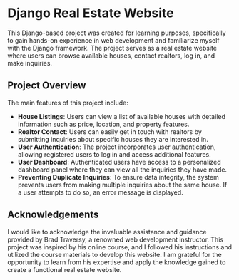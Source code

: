 # Django Real Estate Website

This Django-based project was created for learning purposes, specifically to gain hands-on experience in web development and familiarize myself with the Django framework. The project serves as a real estate website where users can browse available houses, contact realtors, log in, and make inquiries.

## Project Overview

The main features of this project include:

- **House Listings**: Users can view a list of available houses with detailed information such as price, location, and property features.
- **Realtor Contact**: Users can easily get in touch with realtors by submitting inquiries about specific houses they are interested in.
- **User Authentication**: The project incorporates user authentication, allowing registered users to log in and access additional features.
- **User Dashboard**: Authenticated users have access to a personalized dashboard panel where they can view all the inquiries they have made.
- **Preventing Duplicate Inquiries**: To ensure data integrity, the system prevents users from making multiple inquiries about the same house. If a user attempts to do so, an error message is displayed.

## Acknowledgements

I would like to acknowledge the invaluable assistance and guidance provided by Brad Traversy, a renowned web development instructor. This project was inspired by his online course, and I followed his instructions and utilized the course materials to develop this website. I am grateful for the opportunity to learn from his expertise and apply the knowledge gained to create a functional real estate website.
